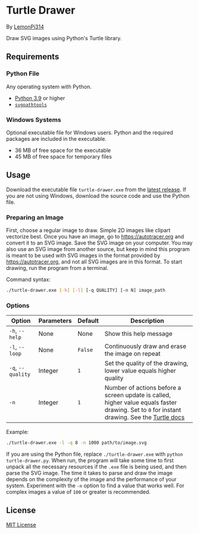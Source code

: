 # Turtle Drawer
By [LemonPi314](https://github.com/LemonPi314)

Draw SVG images using Python's Turtle library.
## Requirements
### Python File
Any operating system with Python.
- [Python 3.9](https://www.python.org/downloads/) or higher
- [`svgpathtools`](https://pypi.org/project/svgpathtools/)
### Windows Systems
Optional executable file for Windows users. Python and the required packages are included in the executable.
- 36 MB of free space for the executable
- 45 MB of free space for temporary files
## Usage
Download the executable file `turtle-drawer.exe` from the [latest release](https://github.com/LemonPi314/turtle-drawer/releases/latest). If you are not using Windows, download the source code and use the Python file.

### Preparing an Image
First, choose a regular image to draw. Simple 2D images like clipart vectorize best. Once you have an image, go to https://autotracer.org and convert it to an SVG image. Save the SVG image on your computer. You may also use an SVG image from another source, but keep in mind this program is meant to be used with SVG images in the format provided by https://autotracer.org, and not all SVG images are in this format. To start drawing, run the program from a terminal.

Command syntax:
```bash
./turtle-drawer.exe [-h] [-l] [-q QUALITY] [-n N] image_path
```
### Options
Option|Parameters|Default|Description
--|--|--|--
`-h`, `--help`|None|None|Show this help message
`-l`, `--loop`|None|`False`|Continuously draw and erase the image on repeat
`-q`, `--quality`|Integer|`1`|Set the quality of the drawing, lower value equals higher quality
`-n`|Integer|`1`|Number of actions before a screen update is called, higher value equals faster drawing. Set to `0` for instant drawing. See the [Turtle docs](https://docs.python.org/3/library/turtle.html#turtle.tracer)

Example:
```bash
./turtle-drawer.exe -l -q 8 -n 1000 path/to/image.svg
```
If you are using the Python file, replace `./turtle-drawer.exe` with `python turtle-drawer.py`. When run, the program will take some time to first unpack all the necessary resources if the `.exe` file is being used, and then parse the SVG image. The time it takes to parse and draw the image depends on the complexity of the image and the performance of your system. Experiment with the `-n` option to find a value that works well. For complex images a value of `100` or greater is recommended.
## License
[MIT License](https://choosealicense.com/licenses/mit/)

